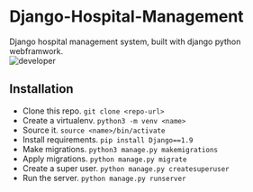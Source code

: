 # Django-Hospital-Management
Django hospital management system, built with django python webframwork.  
![developer](https://img.shields.io/badge/Developed%20By%20%3A-Pawan%20Kumar-red)

## Installation

- Clone this repo. `git clone <repo-url>`
- Create a virtualenv. `python3 -m venv <name>`
- Source it. `source <name>/bin/activate`
- Install requirements. `pip install Django==1.9`
- Make migrations. `python3 manage.py makemigrations`
- Apply migrations. `python manage.py migrate`
- Create a super user. `python manage.py createsuperuser`
- Run the server. `python manage.py runserver`
